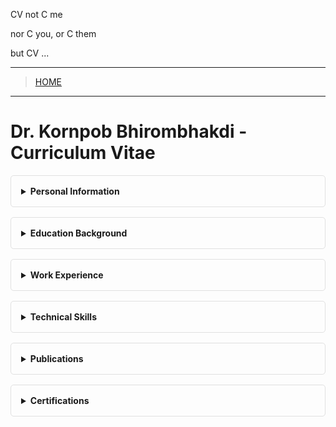 CV not C me

nor C you, or C them

but CV ...

---

> [HOME](../README.md)

---

# Dr. Kornpob Bhirombhakdi - Curriculum Vitae

<style>
  details {
    margin-bottom: 1rem;
    border: 1px solid #e0e0e0;
    border-radius: 5px;
    padding: 0.5rem;
  }
  
  summary {
    cursor: pointer;
    font-weight: bold;
    padding: 0.5rem;
  }
  
  .info-item {
    margin-bottom: 0.5rem;
    display: block;
  }
  
  .info-label {
    font-weight: bold;
    display: inline-block;
    min-width: 120px;
  }
</style>

<details>
<summary>Personal Information</summary>

<div class="info-item"><span class="info-label">Name:</span> Dr. Kornpob Bhirombhakdi</div>
<div class="info-item"><span class="info-label">Email:</span> bkornpob@gmail.com</div>
<div class="info-item"><span class="info-label">Location:</span> Bangkok, Thailand</div>
<div class="info-item"><span class="info-label">LinkedIn:</span> <a href="https://www.linkedin.com/in/bkornpob/">linkedin.com/in/bkornpob</a></div>

</details>

<details>
<summary>Education Background</summary>

**Ph.D. in Data Science** (2015-2019)  
University of Technology, Bangkok, Thailand

**M.Sc. in Computer Science** (2012-2014)  
Asian Institute of Technology, Thailand

**B.Sc. in Information Technology** (2008-2012)  
Chulalongkorn University, Bangkok, Thailand

</details>

<details>
<summary>Work Experience</summary>

**Senior Data Scientist** (2021-Present)  
Tech Innovations Inc., Bangkok, Thailand  
- Lead a team of data scientists
- Machine learning projects for healthcare applications

**Research Scientist** (2019-2021)  
Data Research Center, Bangkok, Thailand  
- Research on natural language processing
- Predictive analytics projects

</details>

<details>
<summary>Technical Skills</summary>

- **Programming Languages:** Python, R, SQL, JavaScript, Java
- **Data Science:** Machine Learning, Statistical Analysis, Data Visualization
- **Frameworks & Libraries:** TensorFlow, PyTorch, Scikit-learn, Pandas
- **Tools & Technologies:** Git, Docker, AWS, MySQL, MongoDB

</details>

<details>
<summary>Publications</summary>

1. Bhirombhakdi, K., et al. (2022). "Advanced Neural Network Architectures for Natural Language Processing." Journal of Artificial Intelligence Research.

2. Bhirombhakdi, K., & Smith, J. (2020). "Machine Learning Approaches to Predictive Analytics in Healthcare." Proceedings of the ACM Conference.

</details>

<details>
<summary>Certifications</summary>

- AWS Certified Machine Learning - Specialty (2022)
- Google Cloud Professional Data Engineer (2021)
- TensorFlow Developer Certificate (2020)

</details>
